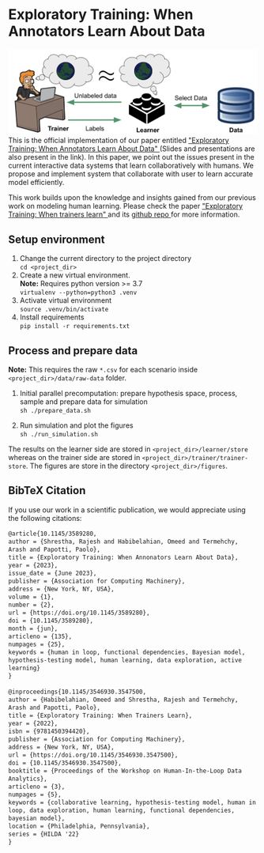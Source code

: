 # Exploratory Training: When Annotators Learn About Data

<img src="./readme_figures/interaction.png" width="1000px"> </img>
This is the official implementation of our paper entitled <a href="https://dl.acm.org/doi/10.1145/3589280">"Exploratory Training: When Annotators Learn About Data" </a>(Slides and presentations are also present in the link). In this paper, we point out the issues present in the current interactive data systems that learn collaboratively with humans. We propose and implement system that collaborate with user to learn accurate model efficiently.

This work builds upon the knowledge and insights gained from our previous work on modeling human learning. Please check the paper <a href="https://dl.acm.org/doi/abs/10.1145/3546930.3547500"> "Exploratory Training: When trainers learn" </a> and its <a href="https://github.com/OSU-IDEA-Lab/collaborative-discovery"> github repo </a> for more information.

## Setup environment

1. Change the current directory to the project directory  
   `cd <project_dir>`
2. Create a new virtual environment.  
   **Note:** Requires python version >= 3.7  
   `virtualenv --python=python3 .venv`
3. Activate virtual environment  
   `source .venv/bin/activate`
4. Install requirements  
   `pip install -r requirements.txt`

## Process and prepare data

**Note:** This requires the raw `*.csv` for each scenario inside `<project_dir>/data/raw-data` folder.

1. Initial parallel precomputation: prepare hypothesis space, process, sample and prepare data for simulation  
   `sh ./prepare_data.sh`

2. Run simulation and plot the figures  
   `sh ./run_simulation.sh`

The results on the learner side are stored in `<project_dir>/learner/store` whereas on the trainer side are stored in `<project_dir>/trainer/trainer-store`. The figures are store in the directory `<project_dir>/figures`.

## BibTeX Citation

If you use our work in a scientific publication, we would appreciate using the following citations:

```
@article{10.1145/3589280,
author = {Shrestha, Rajesh and Habibelahian, Omeed and Termehchy, Arash and Papotti, Paolo},
title = {Exploratory Training: When Annonators Learn About Data},
year = {2023},
issue_date = {June 2023},
publisher = {Association for Computing Machinery},
address = {New York, NY, USA},
volume = {1},
number = {2},
url = {https://doi.org/10.1145/3589280},
doi = {10.1145/3589280},
month = {jun},
articleno = {135},
numpages = {25},
keywords = {human in loop, functional dependencies, Bayesian model, hypothesis-testing model, human learning, data exploration, active learning}
}

@inproceedings{10.1145/3546930.3547500,
author = {Habibelahian, Omeed and Shrestha, Rajesh and Termehchy, Arash and Papotti, Paolo},
title = {Exploratory Training: When Trainers Learn},
year = {2022},
isbn = {9781450394420},
publisher = {Association for Computing Machinery},
address = {New York, NY, USA},
url = {https://doi.org/10.1145/3546930.3547500},
doi = {10.1145/3546930.3547500},
booktitle = {Proceedings of the Workshop on Human-In-the-Loop Data Analytics},
articleno = {3},
numpages = {5},
keywords = {collaborative learning, hypothesis-testing model, human in loop, data exploration, human learning, functional dependencies, bayesian model},
location = {Philadelphia, Pennsylvania},
series = {HILDA '22}
}
```
